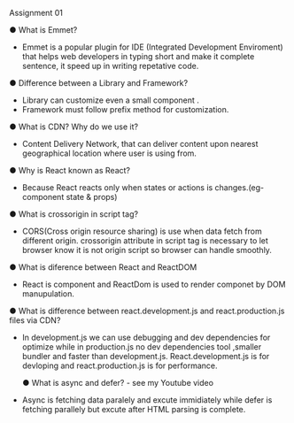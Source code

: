 Assignment 01

● What is Emmet?

- Emmet is a popular plugin for IDE (Integrated Development Enviroment) that helps web developers in typing short and make it complete sentence, it speed up in writing repetative code.

● Difference between a Library and Framework?

- Library can customize even a small component .
- Framework must follow prefix method for customization.

● What is CDN? Why do we use it?

- Content Delivery Network, that can deliver content upon nearest geographical location where user is using from.

● Why is React known as React?

- Because React reacts only when states or actions is changes.(eg- component state & props)

● What is crossorigin in script tag?

- CORS(Cross origin resource sharing) is use when data fetch from different origin. crossorigin attribute in script tag is necessary to let browser know it is not origin script so browser can handle smoothly.

● What is diference between React and ReactDOM

- React is component and ReactDom is used to render componet by DOM manupulation.

● What is difference between react.development.js and react.production.js files via CDN?

- In development.js we can use debugging and dev dependencies for optimize while in production.js no dev dependencies tool ,smaller bundler and faster than development.js. React.development.js is for devloping and react.production.js is for performance.

  ● What is async and defer? - see my Youtube video

- Async is fetching data paralely and excute immidiately while defer is fetching parallely but excute after HTML parsing is complete.
